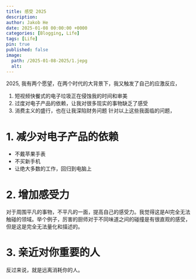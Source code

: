 ```yaml
---
title: 感受 2025
description: 
author: Jakob He
date: 2025-01-08 00:00:00 +0000
categories: [Blogging, Life]
tags: [Life]
pin: true
published: false
image:
  path: /2025-01-08-2025/1.jepg
  alt: 
---
```


2025, 我有两个愿望，在两个时代的大背景下，我又触发了自己的应激反应，
1. 短视频快餐式的电子垃圾正在侵蚀我的时间和审美
2. 过度对电子产品的依赖，让我对很多现实的事物缺乏了感受
3. 消费主义的盛行，也在让我深陷财务问题
针对以上这些我面临的问题，

# 1. 减少对电子产品的依赖
- 不戴苹果手表
- 不买新手机
- 让绝大多数的工作，回归到电脑上

# 2. 增加感受力
对于周围平凡的事物，不平凡的一面，提高自己的感受力。我觉得这是AI完全无法触碰的领域。举个例子，厉害的厨师对于不同味道之间的碰撞是有很直观的感受，但是这是完全无法量化和描述的。

# 3. 亲近对你重要的人
反过来说，就是远离消耗你的人。
